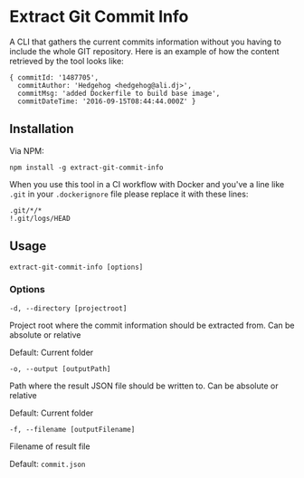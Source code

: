 # Extract Git Commit Info

A CLI that gathers the current commits information without you having to include the whole GIT repository.
Here is an example of how the content retrieved by the tool looks like:

```
{ commitId: '1487705',
  commitAuthor: 'Hedgehog <hedgehog@ali.dj>',
  commitMsg: 'added Dockerfile to build base image',
  commitDateTime: '2016-09-15T08:44:44.000Z' }
```


## Installation

Via NPM:
```
npm install -g extract-git-commit-info
```

When you use this tool in a CI workflow with Docker and you've a line like `.git` in your `.dockerignore` file please replace it with these lines:

```
.git/*/*
!.git/logs/HEAD
```

## Usage

```
extract-git-commit-info [options]
```

### Options

```
-d, --directory [projectroot]
```
Project root where the commit information should be extracted from. Can be absolute or relative

Default: Current folder

```
-o, --output [outputPath]
```
Path where the result JSON file should be written to. Can be absolute or relative

Default: Current folder

```
-f, --filename [outputFilename]
```
Filename of result file

Default: `commit.json`
